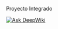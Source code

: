 Proyecto Integrado

[![Ask DeepWiki](https://deepwiki.com/badge.svg)](https://deepwiki.com/Jaigardel/ProyectoIntegrado)


